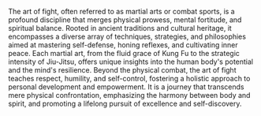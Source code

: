 The art of fight, often referred to as martial arts or combat sports, is a profound discipline that merges physical prowess, mental fortitude, and spiritual balance. Rooted in ancient traditions and cultural heritage, it encompasses a diverse array of techniques, strategies, and philosophies aimed at mastering self-defense, honing reflexes, and cultivating inner peace. Each martial art, from the fluid grace of Kung Fu to the strategic intensity of Jiu-Jitsu, offers unique insights into the human body's potential and the mind's resilience. Beyond the physical combat, the art of fight teaches respect, humility, and self-control, fostering a holistic approach to personal development and empowerment. It is a journey that transcends mere physical confrontation, emphasizing the harmony between body and spirit, and promoting a lifelong pursuit of excellence and self-discovery.
